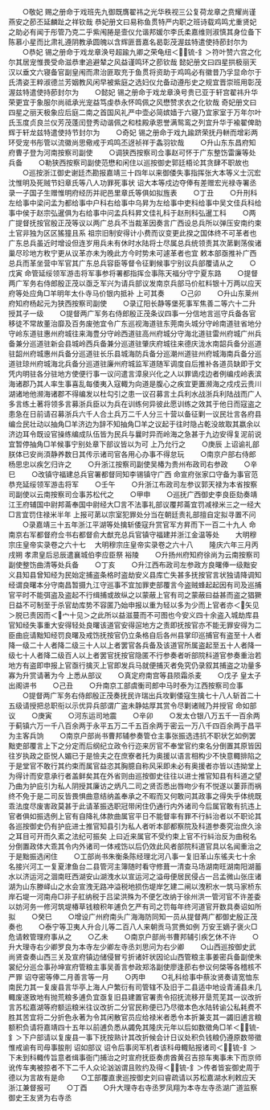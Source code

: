 <!-- { "loadSidebar": true } -->
　　○敬妃  赐之册命于戏班先九御既膺翟祎之光华秩视三公复荷龙章之贲耀尚谨燕安之莭丕延麟趾之祥钦哉  恭妃册文曰易称鱼贯特严内职之班诗载鸡鸣尤重贤妃之助必有闻于彤管乃克二乎紫闱腃是壸仪允谐邦媛尔李氏柔嘉维则淑慎其身位备下陈慕小星而比肃礼遵阴教承圆魄以含辉匪晋嘉名曷彰茂渥兹特遣使持莭封尔为
　　○恭妃  锡之册命于戏龙章涣号超踰九卿之荣龟纽＜锍-釒＞符叶赞六宫之化尔其居宠惟畏受命滋恭聿追避辇之风益谨鸣环之莭钦哉  懿妃册文曰四星拱极丽天汉以垂文六寝备官副皇闱而肃治匪取充于鱼贯将资助于鸡鸣必有徽昔乃孚显命尔于氏清姿王粹淑德兰芳姻教风闲早被紫庭之选妇仪允备动遵彤史之规宜晋崇班用彰茂渥兹特遣使持莭封尔为
　　○懿妃  锡之册命于戏龙章涣号贵已亚于轩宫翟祎升华荣更宜于象服尔尚祗承光宠益笃虔恭永怀鸣佩之风懋赞求衣之化钦哉  奇妃册文曰四星之丽天极象应后庭二南之首国风礼严中壶必简嫔嫱于六寝乃宜家室于万年尔叶氏玉度贞良兰仪芳茂蓬闰登秀动谐佩之和桂殿承恩誉满鸳鸾之列宜升华于褕翟俾助辉于轩龙兹特遣使持节封尔为
　　○奇妃  锡之册命于戏九踰跻荣抚丹軿而增彩两环受宠书彤管以流徽尚思儆戒于鸡鸣丕迓祯祥于螽羽钦哉
　　○升山东东昌府知府曹子登为河南按察司副使
　　○调狭西按察司佥事赵可怀于广东整饬雷廉等处兵备
　　○勒狭西按察司副使范懋和闲住以巡按御史郭廷梧论其贪肆不职故也
　　○巡按浙江御史谢廷杰勘报嘉靖三十四年以来御倭失事指挥张大本等义士沉宏沈惟明及死贼节妇章氏等八人功罪死事状  诏大本等戍边夺俸有差赠宏光禄寺署丞录一子国子生赠惟明府经历并祀邑里章氏等俱如拟旌表
　　○丁丑
　　○升刑科左给事中梁问孟为都给事中户科右给事中乌昇为左给事中吏科给事中吴文佳兵科给事中侯于赵宗弘暹俱为右给事中问孟兵科昇文佳礼科于赵刑科弘暹工科
　　○两广提督抚按官殷正茂等议以两广总兵不当裁革因奏言广西设总兵所以弹压安南约束土官非独为区区猺獞且系  祖宗旧制安得计小费而议变更此揆之国体终不可革者也广东总兵虽近时增设但连岁用兵未有休时水陆将士尽属总兵统领责其次苐剿荡俟诸巢尽珍地方敉宁更从议革亦未为晚此方今时势未可遽革者也宜  敕本部亟推补广西总兵而革坐营中军官其广东总兵容臣等督令征剿候事宁别议兵部覆请从之
　　○戊寅  命管延绥领军游击将军事参将署都指挥佥事陈天福分守宁夏东路
　　○提督两广军务右侍郎殷正茂以亟乏军兴为请兵部议发南京兵部马价舡料银十万两以应天府等处应角□羊明年太仆寺马价银内抵补  上可其奏
　　○己卯
　　○升山东莱州府知府杨起元为狭西按察司副使
　　○录辽阳长静等堡死事军焦善二等六十二升授其子一级
　　○提督两广军务右侍郎殷正茂条议四事一分信地言巡守兵备各官移徒不常故董治靡及百务废弛宜令广东巡视海道驻东莞南头城分守岭南道驻省地分守岭东道驻惠州府城往来海豊分守岭西道驻高州府城分守海北道驻雷州府城广州兵备兼分巡道驻新会县城岭西兵备兼分巡道驻肇庆府城往来德庆泷水南韶兵备分巡道驻韶州府城惠州兵备分巡道驻长乐县城海防兵备分巡潮州道驻州府城海南兵备分巡道驻琼州府城海北兵备分巡道驻廉州府城监军道随军调度自后推补各道员缺即于文凭内明驻各分驻地方使便行事一议问遣言漳泉兴化之人以罪谪戍边者例编戍岭表滨海诸郡乃其人率生事喜乱每倭夷入寇輙为向道是腹心之疾宜更置濒海之戍戍云贵川湖诸地他濒海诸郡不得编发以杜勾引之患一议召募言土兵利水战浙兵利陆战而广人多言练土著将领多言募浙兵臣以为兵在训练何异彼此愿训练之效其于他日而寇盗之患急在日前请召募浙兵六千人合土兵万二千人分三十营以备征剿一议民壮言各府县编佥民壮动以抽角□羊济边为辞不知抽角□羊之议起于往时隐占乾没故取其嬴余以济边耳令既设官操练编成队伍皆为民兵与曩时异而岭海之急甚于九边安得复泥前说宜暂停抽角□羊候事宁别处章下部议皆以为可  上乃允行之
　　○庚辰  上诏谕礼部  朕体已安尚湏静养数日其传示诸司官各用心办事不得怠玩
　　○南京户部右侍郎杨思忠以疾乞归许之
　　○升浙江按察司副使吴椿为贵州布政司右参政
　　○辛巳
　　○改镇守福建总兵官署都督同知李锡镇守广西  命宣府张家口守备为事官范恭充延绥领军游击将军
　　○壬午
　　○升浙江布政司左参议郭天禄为本省按察司副使以云南按察司佥事苏松代之
　　○甲申
　　○巡抚广西御史李良臣劾奏靖江王府辅国中尉邦菕奉国中尉经大□言不法事礼部议覆邦菕宜罚减禄米三之一经大□言宜罚住禄米半年  上报可苐以宗室犯罪处分当在朝廷责礼部擅自定拟寻置不问
　　○录嘉靖三十五年浙江平湖等处擒斩倭寇升赏官军方昇而下一百二十九人  命南京右军都督府佥书右都督俞大猷充总兵官镇守福建并浙江金温等处
　　大明穆宗庄皇帝实录卷之六十七
　大明穆宗庄皇帝实录卷之六十八
　　隆庆六年三月丙戌朔  孝肃皇后忌辰遣襄城伯李应臣祭  裕陵
　　○升扬州府知府徐尚为云南按察司副使整饬曲清等处兵备
　　○丁亥
　　○升江西布政司左参政方良曙俸一级黜安义县知县曾知经为民始定捕盗条格时盗劫安义县库亡失甚多抚按官言状独请降调知经谓良曙本分守南昌暂摄九江守巡事不宜加罪吏部覆言今盗贼蜂起起因有司及巡捕官平时不能弭盗及盗起不行缉捕或故纵之以蒙蔽上官有司之蒙蔽曰益甚而盗之猖獗日益不可制至于杀官劫库势不容匿乃始申报以重为轻以多为少而上官者亦＜矢见＞脱已责因而＜宀十见＞之此所以益滋蔓而不可图也今安义四十余盗入城劫库县官知经失事重大安得轻处良曙该道官安得逭地方之责即抚按官亦不能无罪安得为二臣曲庇请黜知经罚良曙及戒饬抚按官仍立条格自后各州县掌印巡捕官有盗至十人者降一级二十人者降二级三十人以上者罢官各兵备及该道官所属盗起至五十人者降一级七十人者降二级百人以上者罢官抚按官隐匿不行参奏者听部院科道官参奏重治若地方有盗即申报上官亟行擒灭上官即发兵马就便捕灭者免究仍录叙其捕盗之功量多寡为升赏请著为今  上悉从部议
　　○真定府南宫等县陨霜杀麦
　　○戊子  皇太子出阁讲书
　　○己丑
　　○升南京工部虞衡司郎中马时泰为江西按察司佥事
　　○提督两广军务右侍郎殷正茂奏抚民许瑞出兵攻剿倭寇生擒七十八人斩首二十五级请授把总职衔以示优异兵部谓广盗未静姑厚其赏令尽剿诸贼乃并授官  命如部议
　　○庚寅
　　○河东运司地震
　　○辛卯
　　○发太仓银八万五千一百余两于蓟镇六万一千八百余两于永平五万二千五百余两于密云一万八千四百余两于昌平为主客兵饷
　　○南京户部尚书曹邦辅参奏管仓主事张振选违抗不职状乞如例罢黜吏部覆言上下之分定而后纲纪立政令行迩来厉官不奉堂官约束名分倒置其原皆因往岁执政之臣悦人媚已于是憸夫之在庶寮者托为奥援以语言相构少不快意輙排陷之于是堂官不敢行其约束而属官益恣其胸臆自称风采即未必有奥援者亦皆以违拗堂上为得计而安意承行者盖鲜矣其在外省则由巡按御史往往以进士推官知县有科道之望乃曲为护庇引为私人阴授其廉访之炳凡二司之贤否悉出唇吻少有不悦遂以萋菲而祸终不免于是二司反皆畏惧曲意结纳盖奉承之不暇而又何敢问其政事之得失乎体统既乖法度尽废害政莫甚于此请革振选职冠带闲住仍通行内外诸司今后属官敢有抗违上官者俱如振选例上官有自降礼体款曲属官平日不能督率有罪不行紏治者以不职论其各巡按御史仍有护庇进士推官知县引为私人者听本部都察院及科道参奏究治庶久涂之耳目可开而久紊之法纪可振矣  上曰近来属官不受约束上官不行紏治反为曲税名分倒置政体大乖其令内外诸司一体戒饬以后仍效此风者部院科道官具以名闻重治之于是黜振选闲住
　　○工部尚书朱衡条陈经理北河八事一复旧革山东徭夫七十余名接兴河工一复夏津鱼台二县管河主簿随时看守修葺一清查马场湖南旺湖南阳湖蓄水以济运河之涸南旺西湖安山湖洩水以宣运河之溢毋便居民侵占一吕孟微山张庄诸湖为山东滕峄山之水会宣洩无路冲溢税地损伤堤岸乞建二闸以洩积水一筑马家桥东岸石堤一河南舟□非子舡纳税于吕梁洪殊为不便乞改纳于徐州洪一管河官不许差委以妨河务一修河筑堤椿草钱粮积年逋负乞严有司之罚每年终河道官开数具奏诏如所拟
　　○癸巳
　　○增设广州府南头广海海防同知一员从提督两广都御史殷正茂奏也
　　○泰宁等卫夷人升合儿等二百八人来朝贡马赏赉如例  万安王嫡子褒火□危请敕管理府事从之
　　○乙未
　　○南京户部尚书曹邦辅引疾乞休不许
　　○升大理寺右少卿罗良为本寺左少卿左寺丞刘思问为右少卿
　　○山西巡按御史武尚贤查奏山西三关及宣府镇边储侵冒亏折诸奸状因论山西管粮主事姜密兵备副使朱裳纪分巡佥事孙坤宣府管粮主事吴善言参政郑洛副使廖逢莭右参议何棨等各稽核不严罪  诏夺密等俸二月善言等一月
　　○丙申
　　○礼科给事中蔡汝贤奏请宽恤东南民力其一复废县言华亭上海人户繁衍有司管辖不及旧于二县适中地设青浦县未几輙废遂致地有抛荒粮多逋负宜亟复旧县建置官署责令招抚流移开垦荒芜其一议改折言苏松嘉湖等府额运粮米往议改折二分官民称便已乃尽徵本色水陆转谕公私耗费不胜其苦宜将二分折色永著为令其闲散官员应给禄米者悉令本折兼支其一蠲旧逋言粮额积负请将嘉靖四十五年以前逋负悉从蠲免其隆庆元年以后如数徵角□羊＜锍-釒＞下户部请以复废县一事下抚按熟计其改折候会计日议处积负钱粮仍遵原数带徵惟戒谕有司毋事朘削  诏如部议  诏令后事闵军机者该科毋輙贴报诸司＜锍-釒＞下未到科輙传旨意者缉事衙门捕治之时宣府抚臣奏虏酋黄召吉掠车夷事未下而京师讹传车夷被掠者不下二千人众论汹汹谓且败约及得＜锍-釒＞传者皆妄御史周于德以为言故有是命
　　○工部覆直隶巡按御史刘曰睿疏请以苏松嘉湖水利敕应天浙江兼督报可
　　○丁酉
　　○升大理寺右寺丞罗凤翔为本寺左寺丞湖广道监察御史王友贤为右寺丞

